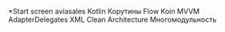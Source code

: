*Start screen aviasales
Kotlin 
Корутины
﻿Flow 
 Koin
﻿﻿MVVM
﻿﻿AdapterDelegates
XML
Clean Architecture
Многомодульность
